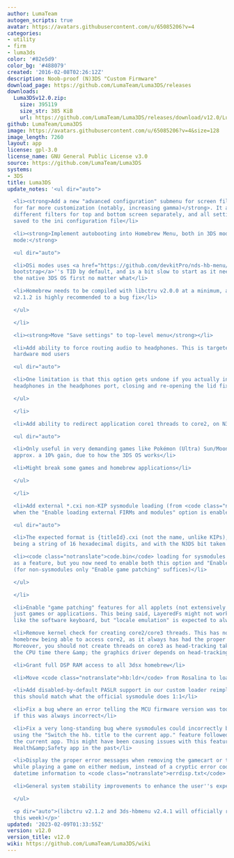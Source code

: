 ```yaml
---
author: LumaTeam
autogen_scripts: true
avatar: https://avatars.githubusercontent.com/u/65085206?v=4
categories:
- utility
- firm
- luma3ds
color: '#82e5d9'
color_bg: '#488079'
created: '2016-02-08T02:26:12Z'
description: Noob-proof (N)3DS "Custom Firmware"
download_page: https://github.com/LumaTeam/Luma3DS/releases
downloads:
  Luma3DSv12.0.zip:
    size: 395119
    size_str: 385 KiB
    url: https://github.com/LumaTeam/Luma3DS/releases/download/v12.0/Luma3DSv12.0.zip
github: LumaTeam/Luma3DS
image: https://avatars.githubusercontent.com/u/65085206?v=4&size=128
image_length: 7260
layout: app
license: gpl-3.0
license_name: GNU General Public License v3.0
source: https://github.com/LumaTeam/Luma3DS
systems:
- 3DS
title: Luma3DS
update_notes: '<ul dir="auto">

  <li><strong>Add a new "advanced configuration" submenu for screen filters, allowing
  for far more customization (notably, increasing gamma)</strong>. It allows setting
  different filters for top and bottom screen separately, and all settings can be
  saved to the ini configuration file</li>

  <li><strong>Implement autobooting into Homebrew Menu, both in 3DS mode and in DSi
  mode:</strong>

  <ul dir="auto">

  <li>DSi modes uses <a href="https://github.com/devkitPro/nds-hb-menu/releases/latest">nds-hb-menu
  bootstrap</a>''s TID by default, and is a bit slow to start as it needs to go through
  the native 3DS OS first no matter what</li>

  <li>Homebrew needs to be compiled with libctru v2.0.0 at a minimum, and libctru
  v2.1.2 is highly recommended to a bug fix</li>

  </ul>

  </li>

  <li><strong>Move "Save settings" to top-level menu</strong></li>

  <li>Add ability to force routing audio to headphones. This is targeted to Bluetooth
  hardware mod users

  <ul dir="auto">

  <li>One limitation is that this option gets undone if you actually insert then remove
  headphones in the headphones port, closing and re-opening the lid fixes this</li>

  </ul>

  </li>

  <li>Add ability to redirect application core1 threads to core2, on N3DS:

  <ul dir="auto">

  <li>Only useful in very demanding games like Pokémon (Ultra) Sun/Moon where it nets
  approx. a 10% gain, due to how the 3DS OS works</li>

  <li>Might break some games and homebrew applications</li>

  </ul>

  </li>

  <li>Add external *.cxi non-KIP sysmodule loading (from <code class="notranslate">/luma/sysmodules</code>),
  when the "Enable loading external FIRMs and modules" option is enabled

  <ul dir="auto">

  <li>The expected format is {titleId}.cxi (not the name, unlike KIPs), with {titleId}
  being a string of 16 hexadecimal digits, and with the N3DS bit taken into account</li>

  <li><code class="notranslate">code.bin</code> loading for sysmodules is still kept
  as a feature, but you now need to enable both this option and "Enable game patching"
  (for non-sysmodules only "Enable game patching" suffices)</li>

  </ul>

  </li>

  <li>Enable "game patching" features for all applets (not extensively tested), not
  just games or applications. This being said, LayeredFs might not work on things
  like the software keyboard, but "locale emulation" is expected to always work</li>

  <li>Remove kernel check for creating core2/core3 threads. This has no bearing on
  homebrew being able to access core2, as it always has had the proper access bits.
  Moreover, you should not create threads on core3 as head-tracking takes most of
  the CPU time there &amp; the graphics driver depends on head-tracking</li>

  <li>Grant full DSP RAM access to all 3dsx homebrew</li>

  <li>Move <code class="notranslate">hb:ldr</code> from Rosalina to loader reimplementation</li>

  <li>Add disabled-by-default PASLR support in our custom loader reimplementation;
  this should match what the official sysmodule does 1:1</li>

  <li>Fix a bug where an error telling the MCU firmware version was too low, even
  if this was always incorrect</li>

  <li>Fix a very long-standing bug where sysmodules could incorrectly be killed when
  using the "Switch the hb. title to the current app." feature followed by closing
  the current app. This might have been causing issues with this feature and N3DS
  Health&amp;Safety app in the past</li>

  <li>Display the proper error messages when removing the gamecart or the SD card
  while playing a game on either medium, instead of a cryptic error code. Also add
  datetime information to <code class="notranslate">errdisp.txt</code> entries</li>

  <li>General system stability improvements to enhance the user''s experience</li>

  </ul>

  <p dir="auto">(libctru v2.1.2 and 3ds-hbmenu v2.4.1 will officially release later
  this week)</p>'
updated: '2023-02-09T01:33:55Z'
version: v12.0
version_title: v12.0
wiki: https://github.com/LumaTeam/Luma3DS/wiki
---
```


